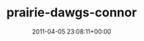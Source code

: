 ---
title:		"prairie-dawgs-connor"
mediatype:		"upload"
description:		"TBC"
date:		"2011-04-05 23:08:11+00:00"
album:		"music"
filename:		"prairie-dawgs-connor.md"
series:		""
cl_public_id:		"music/prairie-dawgs-connor"
cl_version:		1497004878
format:		"tiff"
bytes:		4328460
width:		2560
height:		1440
exposure_mode:		"Manual"
program:		"Manual"
aperture:		"5.6"
focal_length:		"200.0 mm"
iso:		"400"
shutter_speed:		"1/160"
metering:		"Center-weighted average"
flash:		"Fired, Return detected"
white_balance:		"Custom"
colour_temp:		"4100"
has_crop:		"false"
orientation:		"Horizontal (normal)"
camera_model:		"NIKON D200"
lens_info:		"18-200mm f/3.5-5.6"
artist:		"No artist info"
x_resolution:		"300"
y_resolution:		"300"
---